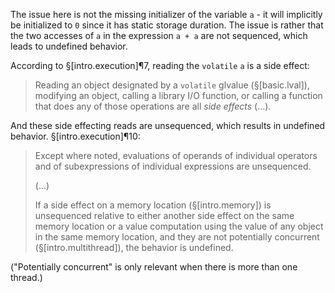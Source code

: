 The issue here is not the missing initializer of the variable `a` - it will implicitly be initialized to `0` since it has static storage duration. The issue is rather that the two accesses of `a` in the expression `a + a` are not sequenced, which leads to undefined behavior.

According to §[intro.execution]¶7, reading the `volatile` `a` is a side effect:

> Reading an object designated by a `volatile` glvalue (§[basic.lval]), modifying an object, calling a library I/O function, or calling a function that does any of those operations are all *side effects* (...).

And these side effecting reads are unsequenced, which results in undefined behavior. §[intro.execution]¶10:

> Except where noted, evaluations of operands of individual operators and of subexpressions of individual expressions are unsequenced.
>
> (...)
>
> If a side effect on a memory location (§[intro.memory]) is unsequenced relative to either another side effect on the same memory location or a value computation using the value of any object in the same memory location, and they are not potentially concurrent (§[intro.multithread]), the behavior is undefined.

("Potentially concurrent" is only relevant when there is more than one thread.)